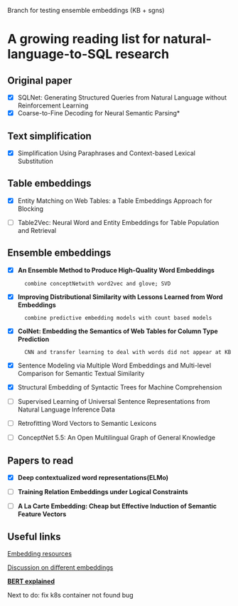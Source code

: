 Branch for testing ensemble embeddings (KB + sgns)
# A growing reading list for natural-language-to-SQL research

## Original paper 
- [x] SQLNet: Generating Structured Queries from Natural Language without Reinforcement Learning
- [x] Coarse-to-Fine Decoding for Neural Semantic Parsing*

## Text simplification
- [x] Simplification Using Paraphrases and Context-based Lexical Substitution

## Table embeddings
- [x] Entity Matching on Web Tables: a Table Embeddings Approach for Blocking
- [ ] Table2Vec: Neural Word and Entity Embeddings for Table Population and Retrieval



## Ensemble embeddings

- [x] __An Ensemble Method to Produce High-Quality Word Embeddings__

        combine conceptNetwith word2vec and glove; SVD

- [x] __Improving Distributional Similarity with Lessons Learned from Word Embeddings__

        combine predictive embedding models with count based models

- [x] __ColNet: Embedding the Semantics of Web Tables for Column Type Prediction__

        CNN and transfer learning to deal with words did not appear at KB

- [x] Sentence Modeling via Multiple Word Embeddings and Multi-level Comparison for Semantic Textual Similarity
- [x] Structural Embedding of Syntactic Trees for Machine Comprehension
- [ ] Supervised Learning of Universal Sentence Representations from Natural Language Inference Data
- [ ] Retrofitting Word Vectors to Semantic Lexicons
- [ ] ConceptNet 5.5: An Open Multilingual Graph of General Knowledge
 
## Papers to read
- [x] __Deep contextualized word representations(ELMo)__

- [ ] __Training Relation Embeddings under Logical Constraints__

- [ ] __A La Carte Embedding: Cheap but Effective Induction of Semantic Feature Vectors__





## Useful links
[Embedding resources](https://github.com/Hironsan/awesome-embedding-models)

[Discussion on different embeddings](https://medium.com/huggingface/universal-word-sentence-embeddings-ce48ddc8fc3a)

__[BERT explained](http://jalammar.github.io/illustrated-bert/)__

Next to do: 
fix k8s container not found bug

